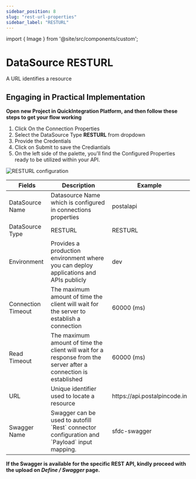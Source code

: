 ```yaml
---
sidebar_position: 8
slug: "rest-url-properties"
sidebar_label: "RESTURL"
---
```


import { Image } from '@site/src/components/custom';

# DataSource RESTURL

A URL identifies a resource 

## Engaging in Practical Implementation

**Open new Project in QuickIntegration Platform, and then follow these steps to get your flow working**

1) Click On the Connection Properties
2) Select the DataSource Type **RESTURL** from dropdown
3) Provide the Credentials 
4) Click on Submit to save the Crediantials
5) On the left side of the palette, you'll find the Configured Properties ready to be utilized within your API.

<Image cls="border mb-2" src="/img/Core Development/Connection properties/rest.png" alt="RESTURL configuration" />

<table>
    <thead>
        <tr>
            <th>Fields</th>
            <th>Description</th>
            <th>Example</th>
        </tr>
    </thead>
    <tbody>
        <tr>
            <td>DataSource Name</td>
            <td>Datasource Name which is configured in connections properties</td>
            <td>postalapi</td>
        </tr>
        <tr>
            <td>DataSource Type</td>
            <td>RESTURL</td>
            <td>RESTURL</td>
        </tr>
        <tr>
            <td>Environment</td>
            <td>Provides a production environment where you can deploy applications and APIs publicly</td>
            <td>dev</td>
        </tr>
        <tr>
            <td>Connection Timeout</td>
            <td>The maximum amount of time the client will wait for the server to establish a connection</td>
            <td>60000 (ms)</td>
        </tr>
        <tr>
            <td>Read Timeout</td>
            <td>The maximum amount of time the client will wait for a response from the server after a connection is established</td>
            <td>60000 (ms)</td>
        </tr>
        <tr>
            <td>URL</td>
            <td>Unique identifier used to locate a resource</td>
            <td>https://api.postalpincode.in</td>
        </tr>
        <tr>
            <td>Swagger Name</td>
            <td>Swagger can be used to autofill `Rest` connector configuration and `Payload` input mapping.</td>
            <td>sfdc-swagger</td>
        </tr>
    </tbody>
</table>

**If the Swagger is available for the specific REST API, kindly proceed with the upload on *Define / Swagger* page.**
